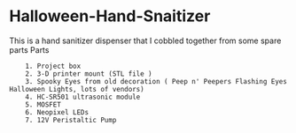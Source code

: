 # Halloween-Hand-Snaitizer
 This is a hand sanitizer dispenser that I cobbled together from some spare parts 
 Parts
        
        1. Project box
        2. 3-D printer mount (STL file )
        3. Spooky Eyes from old decoration ( Peep n' Peepers Flashing Eyes Halloween Lights, lots of vendors)
        4. HC-SR501 ultrasonic module
        5. MOSFET 
        6. Neopixel LEDs
        7. 12V Peristaltic Pump
        
       
